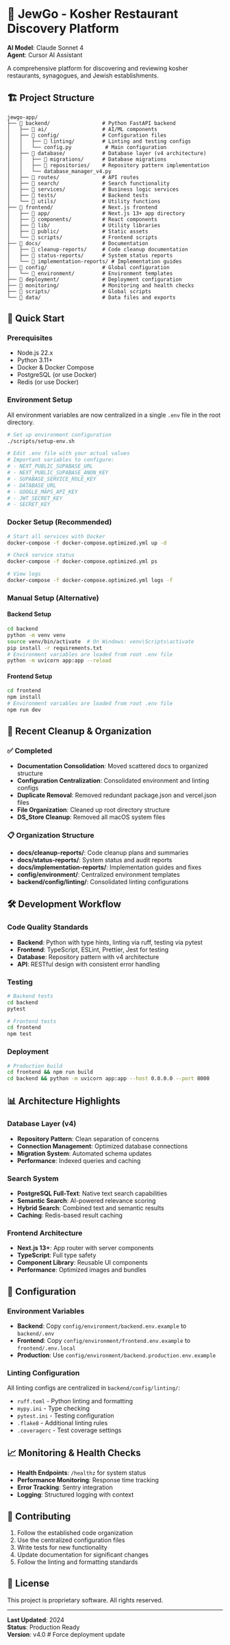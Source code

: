 # 🕍 JewGo - Kosher Restaurant Discovery Platform

**AI Model**: Claude Sonnet 4  
**Agent**: Cursor AI Assistant

A comprehensive platform for discovering and reviewing kosher restaurants, synagogues, and Jewish establishments.

## 🏗️ Project Structure

```
jewgo-app/
├── 📁 backend/                 # Python FastAPI backend
│   ├── 📁 ai/                  # AI/ML components
│   ├── 📁 config/              # Configuration files
│   │   ├── 📁 linting/         # Linting and testing configs
│   │   └── config.py           # Main configuration
│   ├── 📁 database/            # Database layer (v4 architecture)
│   │   ├── 📁 migrations/      # Database migrations
│   │   ├── 📁 repositories/    # Repository pattern implementation
│   │   └── database_manager_v4.py
│   ├── 📁 routes/              # API routes
│   ├── 📁 search/              # Search functionality
│   ├── 📁 services/            # Business logic services
│   ├── 📁 tests/               # Backend tests
│   └── 📁 utils/               # Utility functions
├── 📁 frontend/                # Next.js frontend
│   ├── 📁 app/                 # Next.js 13+ app directory
│   ├── 📁 components/          # React components
│   ├── 📁 lib/                 # Utility libraries
│   ├── 📁 public/              # Static assets
│   └── 📁 scripts/             # Frontend scripts
├── 📁 docs/                    # Documentation
│   ├── 📁 cleanup-reports/     # Code cleanup documentation
│   ├── 📁 status-reports/      # System status reports
│   └── 📁 implementation-reports/ # Implementation guides
├── 📁 config/                  # Global configuration
│   └── 📁 environment/         # Environment templates
├── 📁 deployment/              # Deployment configuration
├── 📁 monitoring/              # Monitoring and health checks
├── 📁 scripts/                 # Global scripts
└── 📁 data/                    # Data files and exports
```

## 🚀 Quick Start

### Prerequisites
- Node.js 22.x
- Python 3.11+
- Docker & Docker Compose
- PostgreSQL (or use Docker)
- Redis (or use Docker)

### Environment Setup
All environment variables are now centralized in a single `.env` file in the root directory.

```bash
# Set up environment configuration
./scripts/setup-env.sh

# Edit .env file with your actual values
# Important variables to configure:
# - NEXT_PUBLIC_SUPABASE_URL
# - NEXT_PUBLIC_SUPABASE_ANON_KEY
# - SUPABASE_SERVICE_ROLE_KEY
# - DATABASE_URL
# - GOOGLE_MAPS_API_KEY
# - JWT_SECRET_KEY
# - SECRET_KEY
```

### Docker Setup (Recommended)
```bash
# Start all services with Docker
docker-compose -f docker-compose.optimized.yml up -d

# Check service status
docker-compose -f docker-compose.optimized.yml ps

# View logs
docker-compose -f docker-compose.optimized.yml logs -f
```

### Manual Setup (Alternative)

#### Backend Setup
```bash
cd backend
python -m venv venv
source venv/bin/activate  # On Windows: venv\Scripts\activate
pip install -r requirements.txt
# Environment variables are loaded from root .env file
python -m uvicorn app:app --reload
```

#### Frontend Setup
```bash
cd frontend
npm install
# Environment variables are loaded from root .env file
npm run dev
```

## 🧹 Recent Cleanup & Organization

### ✅ Completed
- **Documentation Consolidation**: Moved scattered docs to organized structure
- **Configuration Centralization**: Consolidated environment and linting configs
- **Duplicate Removal**: Removed redundant package.json and vercel.json files
- **File Organization**: Cleaned up root directory structure
- **DS_Store Cleanup**: Removed all macOS system files

### 📋 Organization Structure
- **docs/cleanup-reports/**: Code cleanup plans and summaries
- **docs/status-reports/**: System status and audit reports  
- **docs/implementation-reports/**: Implementation guides and fixes
- **config/environment/**: Centralized environment templates
- **backend/config/linting/**: Consolidated linting configurations

## 🛠️ Development Workflow

### Code Quality Standards
- **Backend**: Python with type hints, linting via ruff, testing via pytest
- **Frontend**: TypeScript, ESLint, Prettier, Jest for testing
- **Database**: Repository pattern with v4 architecture
- **API**: RESTful design with consistent error handling

### Testing
```bash
# Backend tests
cd backend
pytest

# Frontend tests  
cd frontend
npm test
```

### Deployment
```bash
# Production build
cd frontend && npm run build
cd backend && python -m uvicorn app:app --host 0.0.0.0 --port 8000
```

## 📊 Architecture Highlights

### Database Layer (v4)
- **Repository Pattern**: Clean separation of concerns
- **Connection Management**: Optimized database connections
- **Migration System**: Automated schema updates
- **Performance**: Indexed queries and caching

### Search System
- **PostgreSQL Full-Text**: Native text search capabilities
- **Semantic Search**: AI-powered relevance scoring
- **Hybrid Search**: Combined text and semantic results
- **Caching**: Redis-based result caching

### Frontend Architecture
- **Next.js 13+**: App router with server components
- **TypeScript**: Full type safety
- **Component Library**: Reusable UI components
- **Performance**: Optimized images and bundles

## 🔧 Configuration

### Environment Variables
- **Backend**: Copy `config/environment/backend.env.example` to `backend/.env`
- **Frontend**: Copy `config/environment/frontend.env.example` to `frontend/.env.local`
- **Production**: Use `config/environment/backend.production.env.example`

### Linting Configuration
All linting configs are centralized in `backend/config/linting/`:
- `ruff.toml` - Python linting and formatting
- `mypy.ini` - Type checking
- `pytest.ini` - Testing configuration
- `.flake8` - Additional linting rules
- `.coveragerc` - Test coverage settings

## 📈 Monitoring & Health Checks

- **Health Endpoints**: `/healthz` for system status
- **Performance Monitoring**: Response time tracking
- **Error Tracking**: Sentry integration
- **Logging**: Structured logging with context

## 🤝 Contributing

1. Follow the established code organization
2. Use the centralized configuration files
3. Write tests for new functionality
4. Update documentation for significant changes
5. Follow the linting and formatting standards

## 📝 License

This project is proprietary software. All rights reserved.

---

**Last Updated**: 2024  
**Status**: Production Ready  
**Version**: v4.0 # Force deployment update
